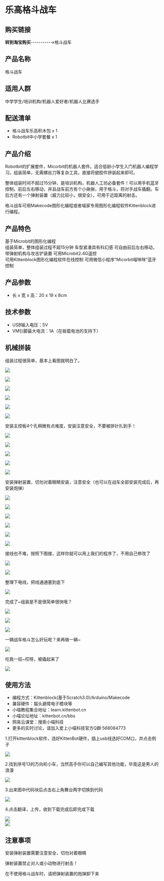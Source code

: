 # 乐高格斗战车  

## 购买链接

__转到淘宝购买__----------→格斗战车
## 产品名称   

格斗战车



## 适用人群   

中学学生/培训机构/机器人爱好者/机器人比赛选手   

## 配送清单   

- 格斗战车乐高积木包 x 1   
- Robotbit中小学套餐 x 1   

## 产品介绍  

Robotbit的扩展套件，Micorbit的机器人套件。适合低龄小学生入门机器人编程学习。组装简单，无需螺丝刀等复杂工具，直接将塑胶件拼装起来即可。

整体组装时间不超过15分钟，是培训机构，机器人工坊必备套件！可以用手机蓝牙控制，前后左右移动，并且战车前方有个小揪揪，用于格斗，将对手战车撬翻。车后方还有一个弹射装置（威力比较小，很安全），可用于近距离的射击。

格斗战车可用Makecode图形化编程或者喵家专用图形化编程软件Kittenblock进行编程。

## 产品特色 

基于Microbit的图形化编程   
组装简单，整体组装过程不超15分钟
车型紧凑具有科幻感
可自由前后左右移动，带弹射机构与攻击铲装置
可用Microbit2.4G遥控   
可用Kittenblock图形化编程软件在线控制
可用微信小程序“Micorbit喵咪咪”蓝牙控制

## 产品参数

- 长 x 宽 x 高：20 x 19 x 8cm   

## 技术参数


- USB输入电压：5V   
- VM引脚最大电流：1A（在板载电池的支持下）   


## 机械拼装  

组装过程很简单，基本上看图就明白了。

![](./robotw/01.png)   

![](./robotw/02.png)   

![](./robotw/03.png)   

![](./robotw/04.png)   

![](./robotw/05.png)   

![](./robotw/06.png)   

安装主控板4个孔稍微有点难度，安装注意安全，不要被排针扎到手！

![](./robotw/07.png)   

![](./robotw/08.png)   

![](./robotw/09.png)   

![](./robotw/10.png)   

![](./robotw/11.png)   

安装弹射装置，切勿对着眼睛安装，注意安全（也可以在战车全部安装完成后，再安装炮弹）

![](./robotw/12.png)   

![](./robotw/13.png)   

![](./robotw/14.png)   

![](./robotw/15.png)   

![](./robotw/16.png)   

![](./robotw/17.png)   

接线也不难，按照下图接，这样你就可以用上我们的程序了，不用自己修改了

![](./robotw/18.png)   

![](./robotw/19.png)   

整理下电线，把线通通塞到底下

![](./robotw/20.png)   

完成了~组装是不是很简单很快哦？

![](./robotw/21.png)   

![](./robotw/22.png)   

![](./robotw/23.png)   

一辆战车格斗怎么好玩呢？来再做一辆~

![](./robotw/24.png)   

吃我一招~哎呀，被撬起来了

![](./robotw/25.png)   


## 使用方法   

- 编程方式：Kittenblock(基于Scratch3.0)/Arduino/Makecode   
- 兼容硬件：猫头避障电子模块等
- 小喵教程集合地址：learn.kittenbot.cn   
- 小喵论坛地址：kittenbot.cn/bbs   
- 网易云课堂：搜索小喵科技   
- 更多的实时讨论，请加入爱上小喵科技官方Q群:568084773   

1.打开kittenblock软件，选好KittenBot硬件，插上usb线选好COM口，并点击例子   

![](./tu/2.jpg)   

2.找到序号13的万向轮小车，当然高手你可以自己编写其他功能，毕竟这是男人的浪漫   

![](./tu/3.jpg)   

3.出来图中代码块后点击右上角舞台两字切换到代码   

![](./tu/4.jpg)   

4.点击翻译，上传，收到下载完成后即完成下载   

![](./tu/5.jpg)   
![](./tu/6.jpg)   

## 注意事项   

安装弹射装置需要注意安全，切勿对着眼睛

弹射装置禁止对人或小动物进行射击！

在不使用格斗战车时，请把弹射装置的炮弹卸下来

